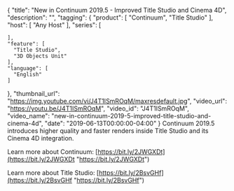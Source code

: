 {
  "title": "New in Continuum 2019.5 - Improved Title Studio and Cinema 4D",
  "description": "",
  "tagging": {
    "product": [
      "Continuum",
      "Title Studio"
    ],
    "host": [
      "Any Host"
    ],
    "series": [

    ],
    "feature": [
      "Title Studio",
      "3D Objects Unit"
    ],
    "language": [
      "English"
    ]
  },
  "thumbnail_url": "https://img.youtube.com/vi/J4T1ISmROqM/maxresdefault.jpg",
  "video_url": "https://youtu.be/J4T1ISmROqM",
  "video_id": "J4T1ISmROqM",
  "video_name": "new-in-continuum-2019-5-improved-title-studio-and-cinema-4d",
  "date": "2019-06-13T00:00:00-04:00"
}
Continuum 2019.5 introduces higher quality and faster renders inside Title Studio and its Cinema 4D integration. 

Learn more about Continuum: [https://bit.ly/2JWGXDt](https://bit.ly/2JWGXDt "https://bit.ly/2JWGXDt") 

Learn more about Title Studio: [https://bit.ly/2BsvGHf](https://bit.ly/2BsvGHf "https://bit.ly/2BsvGHf")
